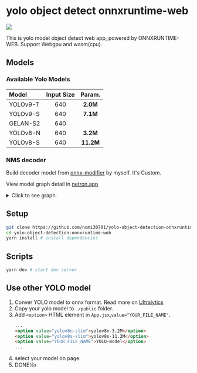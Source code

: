 # yolo object detect onnxruntime-web

<img src="https://github.com/nomi30701/yolo-object-detection-onnxruntime-web/blob/main/preview.png">

This is yolo model object detect web app, powered by ONNXRUNTIME-WEB.
Support Webgpu and wasm(cpu).

## Models
### Available Yolo Models
| Model | Input Size | Param. |
| :-- | :-: | :-: |
| YOLOv9-T | 640 | **2.0M** | 
| YOLOv9-S | 640 | **7.1M** | 
| GELAN-S2 | 640 |
| YOLOv8-N | 640 | **3.2M** | 
| YOLOv8-S | 640 | **11.2M** | 

### NMS decoder
Build decoder model from [onnx-modifier](https://github.com/ZhangGe6/onnx-modifier) by myself. It's Custom.

View model graph detail in [netron.app](https://netron.app/)

<details>
  <summary>Click to see graph.</summary>
  <img src="https://github.com/nomi30701/yolo-object-detection-onnxruntime-web/blob/main/yolo-decoder-graph-1.png">
  <img src="https://github.com/nomi30701/yolo-object-detection-onnxruntime-web/blob/main/yolo-decoder-graph-2.jpg">


</details>

## Setup
```bash
git clone https://github.com/nomi30701/yolo-object-detection-onnxruntime-web.git
cd yolo-object-detection-onnxruntime-web
yarn install # install dependencies
```
## Scripts
```bash
yarn dev # start dev server 
```

## Use other YOLO model
1. Conver YOLO model to onnx format. Read more on [Ultralytics](https://docs.ultralytics.com/)
2. Copy your yolo model to `./public` folder.
3. Add `<option>` HTML element in `App.jsx`,`value="YOUR_FILE_NAME"`.
    ```HTML
    ...
    <option value="yolov8n-slim">yolov8n-3.2M</option>
    <option value="yolov8s-slim">yolov8s-11.2M</option>
    <option value="YOUR_FILE_NAME">YOLO-model</option>
    ...
    ```
4. select your model on page.
5. DONE!👍